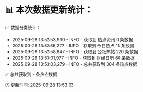 📊 本次数据更新统计：
==========================

📈 数据分类统计：
- 2025-09-28 13:52:53,930 - INFO - 获取到 热点资讯 0 条数据
- 2025-09-28 13:52:55,277 - INFO - 获取到 今日热点 18 条数据
- 2025-09-28 13:52:58,847 - INFO - 获取到 公社热帖 220 条数据
- 2025-09-28 13:53:01,977 - INFO - 获取到 财经日历 66 条数据
- 2025-09-28 13:53:03,279 - INFO - 总共获取到 304 条热点数据

✅ 总共获取到 - 条热点数据

🕐 更新时间: 2025-09-28 13:53:03
